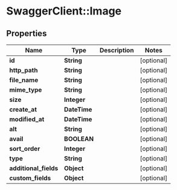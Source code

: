# SwaggerClient::Image

## Properties
Name | Type | Description | Notes
------------ | ------------- | ------------- | -------------
**id** | **String** |  | [optional] 
**http_path** | **String** |  | [optional] 
**file_name** | **String** |  | [optional] 
**mime_type** | **String** |  | [optional] 
**size** | **Integer** |  | [optional] 
**create_at** | **DateTime** |  | [optional] 
**modified_at** | **DateTime** |  | [optional] 
**alt** | **String** |  | [optional] 
**avail** | **BOOLEAN** |  | [optional] 
**sort_order** | **Integer** |  | [optional] 
**type** | **String** |  | [optional] 
**additional_fields** | **Object** |  | [optional] 
**custom_fields** | **Object** |  | [optional] 


